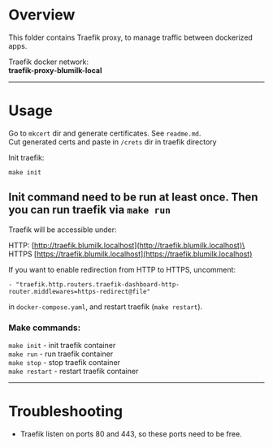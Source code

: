 # Overview
This folder contains Traefik proxy, to manage traffic between dockerized apps.

Traefik docker network:\
**traefik-proxy-blumilk-local**

---
# Usage

Go to `mkcert` dir and generate certificates. See `readme.md`.\
Cut generated certs and paste in `/crets` dir in traefik directory

Init traefik:
```
make init
```
Init command need to be run at least once.
Then you can run traefik via `make run`
---
Traefik will be accessible under:

HTTP: [http://traefik.blumilk.localhost](http://traefik.blumilk.localhost)\
HTTPS [https://traefik.blumilk.localhost](https://traefik.blumilk.localhost)

If you want to enable redirection from HTTP to HTTPS, uncomment:
```
- "traefik.http.routers.traefik-dashboard-http-router.middlewares=https-redirect@file"
```
in `docker-compose.yaml`, and restart traefik (`make restart`).

### Make commands:
`make init` - init traefik container\
`make run` - run traefik container\
`make stop` - stop traefik container\
`make restart` - restart traefik container

---
# Troubleshooting
- Traefik listen on ports 80 and 443, so these ports need to be free.
